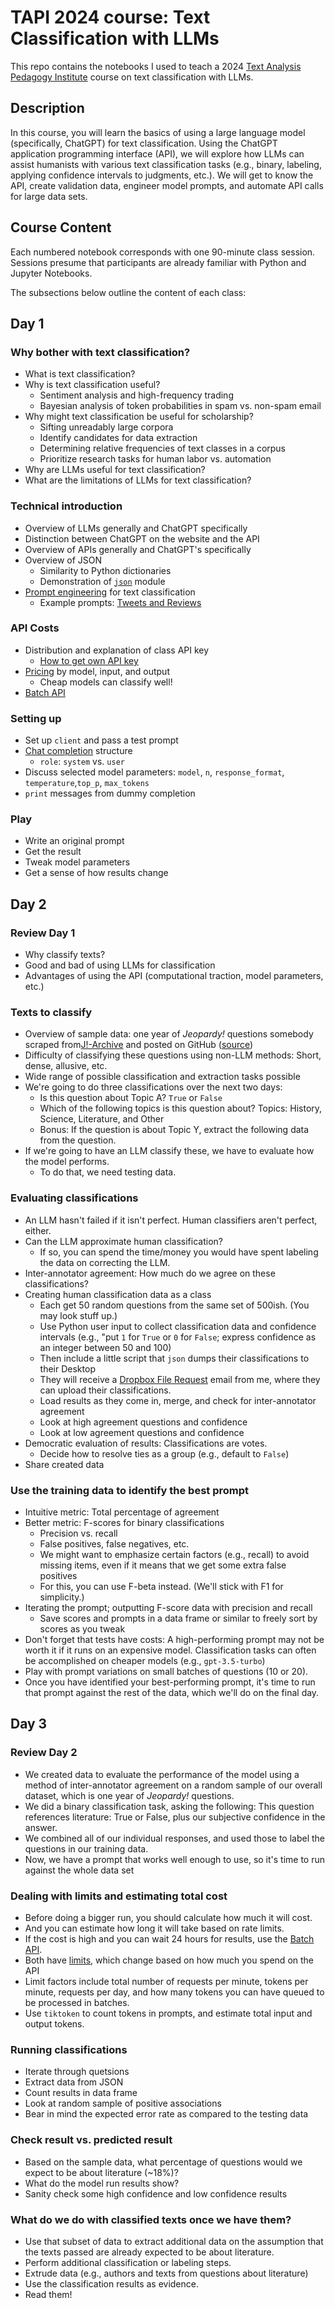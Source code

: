 # TAPI 2024 course: Text Classification with LLMs

This repo contains the notebooks I used to teach a 2024 [Text Analysis Pedagogy Institute](https://www.ithaka.org/constellate/text-analysis-pedagogy-institute/) course on text classification with LLMs.

## Description

In this course, you will learn the basics of using a large language model (specifically, ChatGPT) for text classification. Using the ChatGPT application programming interface (API), we will explore how LLMs can assist humanists with various text classification tasks (e.g., binary, labeling, applying confidence intervals to judgments, etc.). We will get to know the API, create validation data, engineer model prompts, and automate API calls for large data sets.

## Course Content

Each numbered notebook corresponds with one 90-minute class session. Sessions presume that participants are already familiar with Python and Jupyter Notebooks.

The subsections below outline the content of each class:

## Day 1

### Why bother with text classification?

- What is text classification?
- Why is text classification useful?
  - Sentiment analysis and high-frequency trading
  - Bayesian analysis of token probabilities in spam vs. non-spam email
- Why might text classification be useful for scholarship?
  - Sifting unreadably large corpora
  - Identify candidates for data extraction
  - Determining relative frequencies of text classes in a corpus
  - Prioritize research tasks for human labor vs. automation
- Why are LLMs useful for text classification?
- What are the limitations of LLMs for text classification?

### Technical introduction

- Overview of LLMs generally and ChatGPT specifically
- Distinction between ChatGPT on the website and the API
- Overview of APIs generally and ChatGPT's specifically
- Overview of JSON
  - Similarity to Python dictionaries
  - Demonstration of [`json`](https://docs.python.org/3/library/json.html#module-json) module
- [Prompt engineering](https://platform.openai.com/docs/guides/prompt-engineering/prompt-engineering) for text classification
  - Example prompts: [Tweets and Reviews](https://platform.openai.com/examples/default-tweet-classifier)

### API Costs

- Distribution and explanation of class API key
  - [How to get own API key](https://help.openai.com/en/articles/7039783-how-can-i-access-the-chatgpt-api)
- [Pricing](https://openai.com/api/pricing/) by model, input, and output
  - Cheap models can classify well!
- [Batch API](https://platform.openai.com/docs/guides/batch/batch-api)

### Setting up

- Set up `client` and pass a test prompt
- [Chat completion](https://platform.openai.com/docs/api-reference/chat/create) structure
  - `role`: `system` vs. `user`
- Discuss selected model parameters: `model`, `n`, `response_format`, `temperature`,`top_p`, `max_tokens`
- `print` messages from dummy completion

### Play

- Write an original prompt
- Get the result
- Tweak model parameters
- Get a sense of how results change

## Day 2

### Review Day 1

- Why classify texts?
- Good and bad of using LLMs for classification
- Advantages of using the API (computational traction, model parameters, etc.)

### Texts to classify

- Overview of sample data: one year of *Jeopardy!* questions somebody scraped from[J!-Archive](https://j-archive.com) and posted on GitHub ([source](https://github.com/amwagner19/jarchive-clues))
- Difficulty of classifying these questions using non-LLM methods: Short, dense, allusive, etc.
- Wide range of possible classification and extraction tasks possible
- We're going to do three classifications over the next two days:
  - Is this question about Topic A? `True` or `False`
  - Which of the following topics is this question about? Topics: History, Science, Literature, and Other
  - Bonus: If the question is about Topic Y, extract the following data from the question.
- If we're going to have an LLM classify these, we have to evaluate how the model performs.
  - To do that, we need testing data.

### Evaluating classifications

- An LLM hasn't failed if it isn't perfect. Human classifiers aren't perfect, either.
- Can the LLM approximate human classification?
  - If so, you can spend the time/money you would have spent labeling the data on correcting the LLM.
- Inter-annotator agreement: How much do we agree on these classifications?
- Creating human classification data as a class
  - Each get 50 random questions from the same set of 500ish. (You may look stuff up.)
  - Use Python user input to collect classification data and confidence intervals (e.g., "put `1` for `True` or `0` for `False`; express confidence as an integer between 50 and 100)
  - Then include a little script that `json` dumps  their classifications to their Desktop
  - They will receive a [Dropbox File Request](https://help.dropbox.com/share/create-file-request) email from me, where they can upload their classifications.
  - Load results as they come in, merge, and check for inter-annotator agreement
  - Look at high agreement questions and confidence
  - Look at low agreement questions and confidence
- Democratic evaluation of results: Classifications are votes.
  - Decide how to resolve ties as a group (e.g., default to `False`)
- Share created data

### Use the training data to identify the best prompt

- Intuitive metric: Total percentage of agreement
- Better metric: F-scores for binary classifications
  - Precision vs. recall
  - False positives, false negatives, etc.
  - We might want to emphasize certain factors (e.g., recall) to avoid missing items, even if it means that we get some extra false positives
  - For this, you can use F-beta instead. (We'll stick with F1 for simplicity.)
- Iterating the prompt; outputting F-score data with precision and recall
  - Save scores and prompts in a data frame or similar to freely sort by scores as you tweak
- Don't forget that tests have costs: A high-performing prompt may not be worth it if it runs on an expensive model. Classification tasks can often be accomplished on cheaper models (e.g., `gpt-3.5-turbo`)
- Play with prompt variations on small batches of questions (10 or 20).
- Once you have identified your best-performing prompt, it's time to run that prompt against the rest of the data, which we'll do on the final day.

## Day 3

### Review Day 2

- We created data to evaluate the performance of the model using a method of inter-annotator agreement on a random sample of our overall dataset, which is one year of *Jeopardy!* questions.
- We did a binary classification task, asking the following: This question references literature: True or False, plus our subjective confidence in the answer.
- We combined all of our individual responses, and used those to label the questions in our training data.
- Now, we have a prompt that works well enough to use, so it's time to run against the whole data set

### Dealing with limits and estimating total cost

- Before doing a bigger run, you should calculate how much it will cost.
- And you can estimate how long it will take based on rate limits.
- If the cost is high and you can wait 24 hours for results, use the [Batch API](https://platform.openai.com/docs/guides/batch/batch-api).
- Both have [limits](https://platform.openai.com/docs/guides/rate-limits/usage-tiers), which change based on how much you spend on the API
- Limit factors include total number of requests per minute, tokens per minute, requests per day, and how many tokens you can have queued to be processed in batches.
- Use `tiktoken` to count tokens in prompts, and estimate total input and output tokens.

### Running classifications

- Iterate through quetsions
- Extract data from JSON
- Count results in data frame
- Look at random sample of positive associations
- Bear in mind the expected error rate as compared to the testing data

### Check result vs. predicted result

- Based on the sample data, what percentage of questions would we expect to be about literature (~18%)?
- What do the model run results show?
- Sanity check some high confidence and low confidence results

### What do we do with classified texts once we have them?

- Use that subset of data to extract additional data on the assumption that the texts passed are already expected to be about literature.
- Perform additional classification or labeling steps.
- Extrude data (e.g., authors and texts from questions about literature)
- Use the classification results as evidence.
- Read them!
